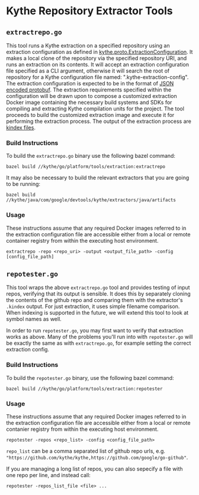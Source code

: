 # Kythe Repository Extractor Tools

## `extractrepo.go`

This tool runs a Kythe extraction on a specified repository using an extraction
configuration as defined in [kythe.proto.ExtractionConfiguration](https://github.com/kythe/kythe/blob/master/kythe/proto/extraction_config.proto).
It makes a local clone of the repository via the specified repository URI, and
runs an extraction on its contents. It will accept an extraction configuration
file specified as a CLI argument, otherwise it will search the root of repository
for a Kythe configuration file named: ".kythe-extraction-config". The extraction
configuration is expected to be in the format of [JSON encoded protobuf](https://developers.google.com/protocol-buffers/docs/proto3#json).
The extraction requirements specified within the configuration will be drawn
upon to compose a customized extraction Docker image containing the necessary
build systems and SDKs for compiling and extracting Kythe compilation units for
the project. The tool proceeds to build the customized extraction image and
execute it for performing the extraction process. The output of the extraction
process are [kindex files](http://kythe.io/docs/kythe-index-pack.html).

### Build Instructions

To build the `extractrepo.go` binary use the following bazel command:

`bazel build //kythe/go/platform/tools/extraction:extractrepo`

It may also be necessary to build the relevant extractors that you are going to
be running:

`bazel build //kythe/java/com/google/devtools/kythe/extractors/java/artifacts`

### Usage

These instructions assume that any required Docker images referred to in the
extraction configuration file are accessible either from a local or remote
container registry from within the executing host environment.

`extractrepo -repo <repo_uri> -output <output_file_path> -config [config_file_path]`

## `repotester.go`

This tool wraps the above `extractrepo.go` tool and provides testing of input
repos, verifying that its output is sensible. It does this by separately cloning
the contents of the github repo and comparing them with the extractor's
`.kindex` output. For just extraction, it uses simple filename comparison. When
indexing is supported in the future, we will extend this tool to look at symbol
names as well.

In order to run `repotester.go`, you may first want to verify that extraction
works as above. Many of the problems you'll run into with `repotester.go` will
be exactly the same as with `extractrepo.go`, for example setting the correct
extraction config.

### Build Instructions

To build the `repotester.go` binary, use the following bazel command:

`bazel build //kythe/go/platform/tools/extraction:repotester`

### Usage

These instructions assume that any required Docker images referred to in the
extraction configuration file are accessible either from a local or remote
contanier registry from within the executing host environment.

`repotester -repos <repo_list> -config <config_file_path>`

`repo_list` can be a comma separated list of github repo urls, e.g.
`"https://github.com/kythe/kythe,https://github.com/google/go-github"`.

If you are managing a long list of repos, you can also sepecify a file with one
repo per line, and instead call:

`repotester -repos_list_file <file> ...`
